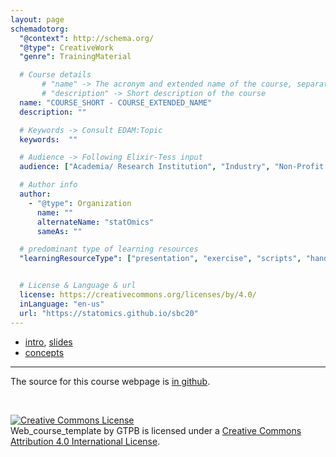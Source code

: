 ```yaml
---
layout: page
schemadotorg:
  "@context": http://schema.org/
  "@type": CreativeWork
  "genre": TrainingMaterial

  # Course details
       # "name" -> The acronym and extended name of the course, separated by " - "
       # "description" -> Short description of the course
  name: "COURSE_SHORT - COURSE_EXTENDED_NAME"
  description: ""

  # Keywords -> Consult EDAM:Topic
  keywords:  ""

  # Audience -> Following Elixir-Tess input
  audience: ["Academia/ Research Institution", "Industry", "Non-Profit Organisation", "Healthcare"]

  # Author info
  author:
    - "@type": Organization
      name: ""
      alternateName: "statOmics"
      sameAs: ""

  # predominant type of learning resources
  "learningResourceType": ["presentation", "exercise", "scripts", "handout"]


  # License & Language & url
  license: https://creativecommons.org/licenses/by/4.0/
  inLanguage: "en-us"
  url: "https://statomics.github.io/sbc20"
---
```


- [intro](theory/01-intro.html), [slides](theory/01-intro_slides.html)
- [concepts](theory/02-concepts.html)

---

The source for this course webpage is [in github](https://github.com/statOmics/sbc20).

<br/>

<a rel="license" href="http://creativecommons.org/licenses/by/4.0/"><img alt="Creative Commons License" style="border-width:0" src="https://i.creativecommons.org/l/by/4.0/88x31.png" /></a><br /><span xmlns:dct="http://purl.org/dc/terms/" property="dct:title">Web_course_template</span> by <span xmlns:cc="http://creativecommons.org/ns#" property="cc:attributionName">GTPB</span> is licensed under a <a rel="license" href="http://creativecommons.org/licenses/by/4.0/">Creative Commons Attribution 4.0 International License</a>.
